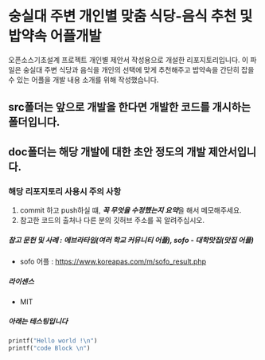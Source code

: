 # 숭실대 주변 개인별 맞춤 식당-음식 추천 및 밥약속 어플개발
오픈소스기초설계 프로젝트 개인별 제안서 작성용으로 개설한 리포지토리입니다.
이 파일은 숭실대 주변 식당과 음식을 개인의 선택에 맞게 추천해주고 밥약속을 간단히 잡을 수 있는 어플을 개발 내용 소개를 위해 작성했습니다.

## src폴더는 앞으로 개발을 한다면 개발한 코드를 개시하는 폴더입니다.
## doc폴더는 해당 개발에 대한 초안 정도의 개발 제안서입니다.

### 해당 리포지토리 사용시 주의 사항
1. commit 하고 push하실 떄, ***꼭 무엇을 수정했는지 요약***을 해서 메모해주세요.
2. 참고한 코드의 출처나 다른 분의 깃허브 주소를 꼭 알려주십시오.

##### 참고 문헌 및 사례 : 에브라타임(여러 학교 커뮤니티 어플), sofo - 대학맛집(맛집 어플)
+ sofo 어플 : <https://www.koreapas.com/m/sofo_result.php>
 
##### 라이센스
  + MIT


##### 아래는 테스팅입니다
``` python
printf("Hello world !\n")
printf("code Block \n")
```
